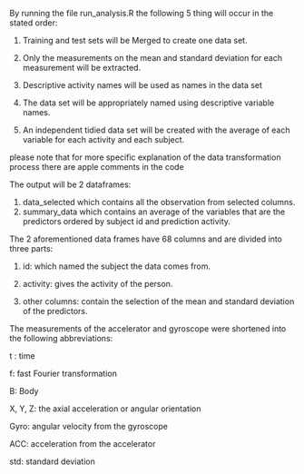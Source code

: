 By running the file run_analysis.R the following 5 thing will occur in the stated order:

1. Training and test sets will be Merged to create one data set.

2. Only the measurements on the mean and standard deviation for each measurement will be extracted.

3.  Descriptive activity names will be used as names in the data set

4. The data set will be appropriately named using descriptive variable names.

5. An independent tidied data set will be created with the average of each variable for each activity and each subject.

please note that for more specific explanation of the data transformation process there are apple comments in the code

The output will be 2 dataframes:

1) data_selected which contains all the observation from selected columns.
2) summary_data which contains an average of the variables that are the predictors ordered by subject id and prediction activity.

The 2 aforementioned data frames have 68 columns and are divided into three parts:

1) id: which named the subject the data comes from.

2) activity: gives the activity of the person.

3) other columns: contain the selection of the mean and standard deviation of the predictors.


The measurements of the accelerator and gyroscope
were shortened into the following abbreviations:

t : time

f: fast Fourier transformation

B: Body

X, Y, Z: the axial acceleration or angular orientation

Gyro: angular velocity from the gyroscope

ACC: acceleration from the accelerator

std: standard deviation


